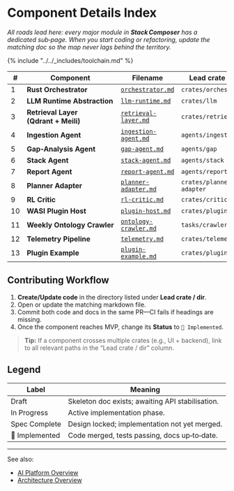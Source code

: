 # Component Details Index

_All roads lead here: every major module in **Stack Composer** has a dedicated sub‑page. When you start coding or refactoring, update the matching doc so the map never lags behind the territory._

{% include "../../_includes/toolchain.md" %}

| #   | Component                            | Filename                                                             | Lead crate / dir         | Status            |
| --- | ------------------------------------ | -------------------------------------------------------------------- | ------------------------ | ----------------- |
| 1   | **Rust Orchestrator**                | [`orchestrator.md`](../../components/orchestrator.md)                                 | `crates/orchestrator`    | **In Progress**   |
| 2   | **LLM Runtime Abstraction**          | [`llm-runtime.md`](../../components/llm-runtime.md)                                   | `crates/llm`             | Draft             |
| 3   | **Retrieval Layer (Qdrant + Meili)** | [`retrieval-layer.md`](../../components/retrieval-layer.md)                           | `crates/retrieval`       | Draft             |
| 4   | **Ingestion Agent**                  | [`ingestion-agent.md`](../../components/ingestion-agent.md)                           | `agents/ingestion`       | Draft             |
| 5   | **Gap‑Analysis Agent**               | [`gap-agent.md`](../../components/gap-agent.md)                                       | `agents/gap`             | Draft             |
| 6   | **Stack Agent**                      | [`stack-agent.md`](../../components/stack-agent.md)                                   | `agents/stack`           | Draft             |
| 7   | **Report Agent**                     | [`report-agent.md`](../../components/report-agent.md)                                 | `agents/report`          | Draft             |
| 8   | **Planner Adapter**                  | [`planner-adapter.md`](../ai-sub-system-docs/planner-integration.md) | `crates/planner-adapter` | **Spec Complete** |
| 9   | **RL Critic**                        | [`rl-critic.md`](../ai-sub-system-docs/rl-critic.md)                 | `crates/critic`          | Spec Complete     |
| 10  | **WASI Plugin Host**                 | [`plugin-host.md`](../../components/plugin-host.md)                                   | `crates/plugin-host`     | Draft             |
| 11  | **Weekly Ontology Crawler**          | [`ontology-crawler.md`](../../components/ontology-crawler.md)                         | `tasks/crawler`          | Draft             |
| 12  | **Telemetry Pipeline**               | [`telemetry.md`](../../components/telemetry.md)                                       | `crates/telemetry`       | Draft             |
| 13  | **Plugin Example**                   | [`plugin-example.md`](plugin-example.md)                             | `crates/plugin-host`     | Example           |

## Contributing Workflow

1. **Create/Update code** in the directory listed under **Lead crate / dir**.
2. Open or update the matching markdown file.
3. Commit both code and docs in the same PR—CI fails if headings are missing.
4. Once the component reaches MVP, change its **Status** to `🚀 Implemented`.

> **Tip:** If a component crosses multiple crates (e.g., UI + backend), link to all relevant paths in the “Lead crate / dir” column.

## Legend

| Label          | Meaning                                          |
| -------------- | ------------------------------------------------ |
| Draft          | Skeleton doc exists; awaiting API stabilisation. |
| In Progress    | Active implementation phase.                     |
| Spec Complete  | Design locked; implementation not yet merged.    |
| 🚀 Implemented | Code merged, tests passing, docs up‑to‑date.     |

---

See also:

- [AI Platform Overview](../ai-platform-overview.md)
- [Architecture Overview](../architecture-overview.md)
